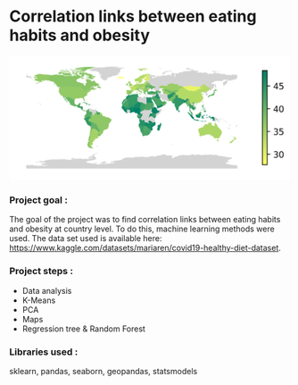 # Correlation links between eating habits and obesity
<p align="center">
<img src="Maps/Vegetal Products.png" alt="Vegetal Products" width="650"/>
</p>

### Project goal : 
The goal of the project was to find correlation links between eating habits and obesity at country level. To do this, machine learning methods were used. The data set used is available here: https://www.kaggle.com/datasets/mariaren/covid19-healthy-diet-dataset.

### Project steps :
- Data analysis
- K-Means
- PCA
- Maps
- Regression tree & Random Forest

### Libraries used :
sklearn, pandas, seaborn, geopandas, statsmodels
